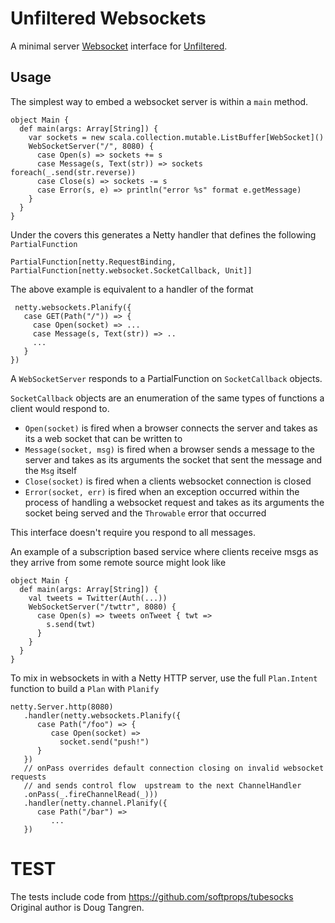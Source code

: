 # Unfiltered Websockets

A minimal server [Websocket](https://en.wikipedia.org/wiki/WebSockets) interface for [Unfiltered](http://github.com/unfiltered/unfiltered#readme).

## Usage

The simplest way to embed a websocket server is within a `main` method.

    object Main {
      def main(args: Array[String]) {
        var sockets = new scala.collection.mutable.ListBuffer[WebSocket]()
        WebSocketServer("/", 8080) {
          case Open(s) => sockets += s
          case Message(s, Text(str)) => sockets foreach(_.send(str.reverse))
          case Close(s) => sockets -= s
          case Error(s, e) => println("error %s" format e.getMessage)
        }
      }
    }

Under the covers this generates a Netty handler that defines the following `PartialFunction`

    PartialFunction[netty.RequestBinding, PartialFunction[netty.websocket.SocketCallback, Unit]]

The above example is equivalent to a handler of the format

     netty.websockets.Planify({
       case GET(Path("/")) => {
         case Open(socket) => ...
         case Message(s, Text(str)) => ..
         ...
       }
    })

A `WebSocketServer` responds to a PartialFunction on `SocketCallback` objects.

`SocketCallback` objects are an enumeration of the same types of functions a client would respond to.

* `Open(socket)` is fired when a browser connects the server and takes as its a web socket that can be written to
* `Message(socket, msg)` is fired when a browser sends a message to the server and takes as its arguments the socket that sent the message
 and the `Msg` itself
* `Close(socket)` is fired when a clients websocket connection is closed
* `Error(socket, err)` is fired when an exception occurred within the process of handling a websocket request and takes as its arguments the socket being served
 and the `Throwable` error that occurred

This interface doesn't require you respond to all messages.

An example of a subscription based service where clients receive msgs as they arrive from some remote source might look like

    object Main {
      def main(args: Array[String]) {
        val tweets = Twitter(Auth(...))
        WebSocketServer("/twttr", 8080) {
          case Open(s) => tweets onTweet { twt =>
            s.send(twt)
          }
        }
      }
    }

To mix in websockets in with a Netty HTTP server, use the full `Plan.Intent` function to build a `Plan` with `Planify`

    netty.Server.http(8080)
       .handler(netty.websockets.Planify({
          case Path("/foo") => {
             case Open(socket) =>
               socket.send("push!")
          }
       })
       // onPass overrides default connection closing on invalid websocket requests
       // and sends control flow  upstream to the next ChannelHandler
       .onPass(_.fireChannelRead(_)))
       .handler(netty.channel.Planify({
          case Path("/bar") =>
             ...
       })


# TEST

The tests include code from https://github.com/softprops/tubesocks
Original author is Doug Tangren.

